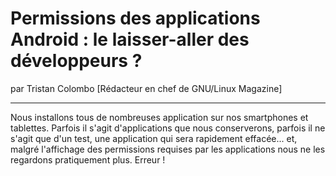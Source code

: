 # Permissions des applications Android : le laisser-aller des développeurs ?
par Tristan Colombo [Rédacteur en chef de GNU/Linux Magazine]

---

Nous installons tous de nombreuses application sur nos smartphones et tablettes. 
Parfois il s'agit d'applications que nous conserverons, parfois il ne s'agit que d'un test, 
une application qui sera rapidement effacée... et, malgré l'affichage des permissions 
requises par les applications nous ne les regardons pratiquement plus. Erreur !
